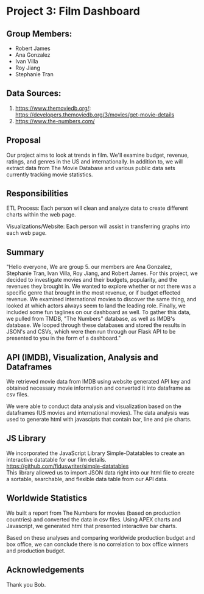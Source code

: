 # Project 3: Film Dashboard

## Group Members:
* Robert James
* Ana Gonzalez
* Ivan Villa
* Roy Jiang
* Stephanie Tran

## Data Sources:
1) https://www.themoviedb.org/: https://developers.themoviedb.org/3/movies/get-movie-details
2) https://www.the-numbers.com/

## Proposal
Our project aims to look at trends in film. We'll examine budget, revenue, ratings, and genres in the US and internationally. In addition to, we will extract data from The Movie Database and various public data sets currently tracking movie statistics.

## Responsibilities
ETL Process: Each person will clean and analyze data to create different charts within the web page.

Visualizations/Website: Each person will assist in transferring graphs into each web page.


## Summary
"Hello everyone, We are group 5. our members are Ana Gonzalez, Stephanie Tran, Ivan Villa, Roy Jiang, and Robert James. For this project, we decided to investigate movies and their budgets, popularity, and the revenues they brought in. We wanted to explore whether or not there was a specific genre that brought in the most revenue, or if budget effected revenue. We examined international movies to discover the same thing, and looked at which actors always seem to land the leading role. Finally, we included some fun taglines on our dashboard as well. To gather this data, we pulled from TMDB, "The Numbers" database, as well as IMDB's database. We looped through these databases and stored the results in JSON's and CSVs, which were then run through our Flask API to be presented to you in the form of a dashboard."

## API (IMDB), Visualization, Analysis and Dataframes
We retrieved movie data from IMDB using website generated API key and obtained necessary movie information and converted it into dataframe as csv files.

We were able to conduct data analysis and visualization based on the dataframes (US movies and international movies).
The data analysis was used to generate html with javascipts that contain bar, line and pie charts.

## JS Library
We incorporated the JavaScript Library Simple-Datatables to create an interactive datatable for our film details.
https://github.com/fiduswriter/simple-datatables  
This library allowed us to import JSON data right into our html file to create a sortable, searchable, and flexible data table from our API data.

## Worldwide Statistics
We built a report from The Numbers for movies (based on production countries) and converted the data in csv files. Using APEX charts and Javascript, we generated html that presented interactive bar charts.

Based on these analyses and comparing worldwide production budget and box office, we can conclude there is no correlation to box office winners and production budget.

## Acknowledgements
Thank you Bob.


